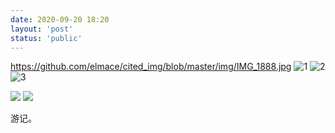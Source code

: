 ```yaml
---
date: 2020-09-20 18:20
layout: 'post'
status: 'public'
---
```


https://github.com/elmace/cited_img/blob/master/img/IMG_1888.jpg
![1](https://github.com/elmace/cited_img/blob/master/img/IMG_1893.PNG)
![2](https://github.com/elmace/cited_img/raw/master/img/IMG_1893.PNG)
![3](https://raw.githubusercontent.com/elmace/cited_img/master/img/IMG_1893.PNG)

![](https://vernallove.com/Picture%20bed/camera-5149838.jpg)
![](https://vernallove.com/Picture%20bed/walk-4666509.jpg)

游记。